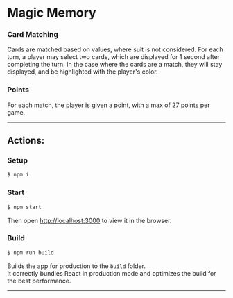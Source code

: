 # Magic Memory

### Card Matching

Cards are matched based on values, where suit is not considered. For each turn, a player may select two cards, which are displayed for 1 second after completing the turn. In the case where the cards are a match, they will stay displayed, and be highlighted with the player's color.

### Points

For each match, the player is given a point, with a max of 27 points per game.

---

## Actions:

### Setup
```sh
$ npm i
```

### Start
```sh
$ npm start
```

Then open [http://localhost:3000](http://localhost:3000) to view it in the browser.

### Build
```sh
$ npm run build
```

Builds the app for production to the `build` folder.<br />
It correctly bundles React in production mode and optimizes the build for the best performance.

---